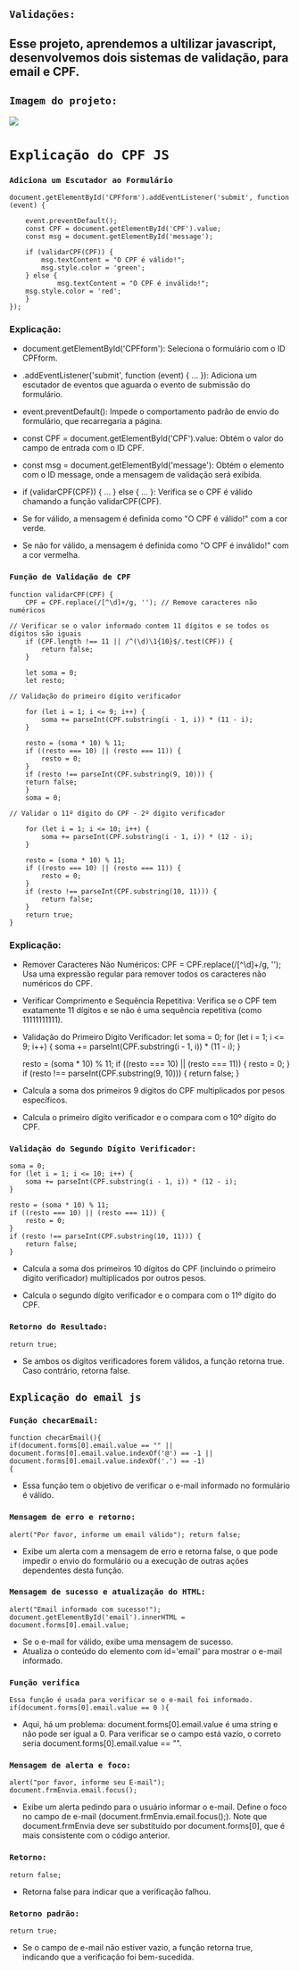 ## ``Validações:``

 ## Esse projeto, aprendemos a ultilizar javascript, desenvolvemos dois sistemas de validação, para email e CPF.

 ## ``Imagem do projeto:``
![](CPF.jpeg)

# ``Explicação do CPF JS``
 
### ``Adiciona um Escutador ao Formulário``

 
    document.getElementById('CPFform').addEventListener('submit', function (event) {
 
        event.preventDefault();
        const CPF = document.getElementById('CPF').value;
        const msg = document.getElementById('message');
 
        if (validarCPF(CPF)) {
            msg.textContent = "O CPF é válido!";
            msg.style.color = 'green';
        } else {
                msg.textContent = "O CPF é inválido!";
        msg.style.color = 'red';
        }
    });
 
### Explicação:
 
* document.getElementById('CPFform'): Seleciona o formulário com o ID CPFform.
 
* .addEventListener('submit', function (event) { ... }): Adiciona um escutador de eventos que aguarda o evento de submissão do formulário.
 
* event.preventDefault(): Impede o comportamento padrão de envio do formulário, que recarregaria a página.
 
* const CPF = document.getElementById('CPF').value: Obtém o valor do campo de entrada com o ID CPF.
 
* const msg = document.getElementById('message'): Obtém o elemento com o ID message, onde a mensagem de validação será exibida.
 
* if (validarCPF(CPF)) { ... } else { ... }: Verifica se o CPF é válido chamando a função validarCPF(CPF).
 
* Se for válido, a mensagem é definida como "O CPF é válido!" com a cor verde.
 
* Se não for válido, a mensagem é definida como "O CPF é inválido!" com a cor vermelha.
 
### ``Função de Validação de CPF``
 
 
    function validarCPF(CPF) {
        CPF = CPF.replace(/[^\d]+/g, ''); // Remove caracteres não numéricos
 
    // Verificar se o valor informado contem 11 dígitos e se todos os dígitos são iguais
        if (CPF.length !== 11 || /^(\d)\1{10}$/.test(CPF)) {
            return false;
        }
 
        let soma = 0;
        let resto;
 
    // Validação do primeiro dígito verificador
 
        for (let i = 1; i <= 9; i++) {
            soma += parseInt(CPF.substring(i - 1, i)) * (11 - i);
        }
 
        resto = (soma * 10) % 11;
        if ((resto === 10) || (resto === 11)) {
            resto = 0;
        }
        if (resto !== parseInt(CPF.substring(9, 10))) {
        return false;
        }
        soma = 0;
 
    // Validar o 11º dígito do CPF - 2º dígito verificador
 
        for (let i = 1; i <= 10; i++) {
            soma += parseInt(CPF.substring(i - 1, i)) * (12 - i);
        }
 
        resto = (soma * 10) % 11;
        if ((resto === 10) || (resto === 11)) {
            resto = 0;
        }
        if (resto !== parseInt(CPF.substring(10, 11))) {
            return false;
        }
        return true;
    }
 
### Explicação:
 
* Remover Caracteres Não Numéricos:
CPF = CPF.replace(/[^\d]+/g, '');
Usa uma expressão regular para remover todos os caracteres não numéricos do CPF.
 
* Verificar Comprimento e Sequência Repetitiva:
Verifica se o CPF tem exatamente 11 dígitos e se não é uma sequência repetitiva (como 11111111111).
 
* Validação do Primeiro Dígito Verificador:
    let soma = 0;
    for (let i = 1; i <= 9; i++) {
        soma += parseInt(CPF.substring(i - 1, i)) * (11 - i);
    }
 
    resto = (soma * 10) % 11;
    if ((resto === 10) || (resto === 11)) {
        resto = 0;
    }
    if (resto !== parseInt(CPF.substring(9, 10))) {
        return false;
    }
 
* Calcula a soma dos primeiros 9 dígitos do CPF multiplicados por pesos específicos.
 
* Calcula o primeiro dígito verificador e o compara com o 10º dígito do CPF.
 
### ``Validação do Segundo Dígito Verificador:``
 
    soma = 0;
    for (let i = 1; i <= 10; i++) {
        soma += parseInt(CPF.substring(i - 1, i)) * (12 - i);
    }
 
    resto = (soma * 10) % 11;
    if ((resto === 10) || (resto === 11)) {
        resto = 0;
    }
    if (resto !== parseInt(CPF.substring(10, 11))) {
        return false;
    }
 
* Calcula a soma dos primeiros 10 dígitos do CPF (incluindo o primeiro dígito verificador) multiplicados por outros pesos.
 
* Calcula o segundo dígito verificador e o compara com o 11º dígito do CPF.
 
### ``Retorno do Resultado:``
   
    return true;
 
* Se ambos os dígitos verificadores forem válidos, a função retorna true. Caso contrário, retorna false.
 

 
## ``Explicação do email js``
 
### ``Função checarEmail:``
 
    function checarEmail(){
    if(document.forms[0].email.value == "" || document.forms[0].email.value.indexOf('@') == -1 || document.forms[0].email.value.indexOf('.') == -1)
    {
 
* Essa função tem o objetivo de verificar o e-mail informado no formulário é válido.
 
### ``Mensagem de erro e retorno:``
 
    alert("Por favor, informe um email válido"); return false;
 
* Exibe um alerta com a mensagem de erro e retorna false, o que pode impedir o envio do formulário ou a execução de outras ações dependentes desta função.
 
### ``Mensagem de sucesso e atualização do HTML:``
 
    alert("Email informado com sucesso!");
    document.getElementById('email').innerHTML = document.forms[0].email.value;
 
* Se o e-mail for válido, exibe uma mensagem de sucesso.
* Atualiza o conteúdo do elemento com id='email' para mostrar o e-mail informado.
 
### ``Função verifica``
 
    Essa função é usada para verificar se o e-mail foi informado.
    if(document.forms[0].email.value == 0 ){
 
* Aqui, há um problema: document.forms[0].email.value é uma string e não pode ser igual a 0. Para verificar se o campo está vazio, o correto seria document.forms[0].email.value == "".
 
### ``Mensagem de alerta e foco:``
 
    alert("por favor, informe seu E-mail");
    document.frmEnvia.email.focus();
 
* Exibe um alerta pedindo para o usuário informar o e-mail.
Define o foco no campo de e-mail (document.frmEnvia.email.focus();). Note que document.frmEnvia deve ser substituído por document.forms[0], que é mais consistente com o código anterior.
 
### ``Retorno:``
    return false;
* Retorna false para indicar que a verificação falhou.
 
### ``Retorno padrão:``
 
    return true;
* Se o campo de e-mail não estiver vazio, a função retorna true, indicando que a verificação foi bem-sucedida.












  










  

